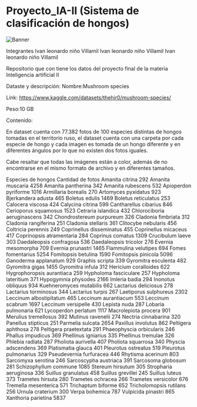 # Proyecto_IA-II (Sistema de clasificación de hongos)

![Banner](https://github.com/IvanLeonardoNino/Proyecto_IA-II/assets/82769220/18aa1ae2-09fb-4cd7-aec7-35d9f455576c)

Integrantes 
Ivan leonardo niño Villamil
Ivan leonardo niño Villamil
Ivan leonardo niño Villamil


Repositorio que con tiene los datos del proyecto final de la materia Inteligencia artificial II

Dataste y descripción:
Nombre:Mushroom species

Link: https://www.kaggle.com/datasets/thehir0/mushroom-species/

Peso:10 GB

Contenido:

En dataset cuenta con 77.382 fotos de 100 especies distintas de hongos tomadas en el territorio ruso, el dataset cuenta con una carpeta por cada especie de hongo y cada imagen es tomada de un hongo diferente y en diferentes ángulos por lo que no existen dos fotos iguales.

Cabe resaltar que todas las imágenes están a color, además de no encontrarse en el mismo formato de archivo y en diferentes tamaños.

Especies de hongos           Cantidad de fotos
Amanita citrina              292
Amanita muscaria             4258
Amanita pantherina           342
Amanita rubescens            532
Apioperdon pyriforme         1016
Armillaria borealis          270
Artomyces pyxidatus          923
Bjerkandera adusta           465
Boletus edulis               1469
Boletus reticulatus          253
Calocera viscosa             424
Calycina citrina             599
Cantharellus cibarius        846
Cerioporus squamosus         1523
Cetraria islandica           432
Chlorociboria aeruginascens  342
Chondrostereum purpureum     326
Cladonia fimbriata           312
Cladonia rangiferina         251
Cladonia stellaris           361
Clitocybe nebularis          456
Coltricia perennis           249
Coprinellus disseminatus     455
Coprinellus micaceus         417
Coprinopsis atramentaria     284
Coprinus comatus             1309
Crucibulum laeve             303
Daedaleopsis confragosa      536
Daedaleopsis tricolor        276
Evernia mesomorpha           709
Evernia prunastri            1465
Flammulina velutipes         694
Fomes fomentarius            5254
Fomitopsis betulina          1590
Fomitopsis pinicola          5096
Ganoderma applanatum         929
Graphis scripta              339
Gyromitra esculenta          482
Gyromitra gigas              1455
Gyromitra infula             312
Hericium coralloides         622
Hygrophoropsis aurantiaca    259
Hypholoma fasciculare        257
Hypholoma lateritium         371
Hypogymnia physodes          2166
Imleria badia                294
Inonotus obliquus            934
Kuehneromyces mutabilis      662
Lactarius deliciosus         278
Lactarius torminosus         344
Lactarius turpis             267
Laetiporus sulphureus        2302
Leccinum albostipitatum      465
Leccinum aurantiacum         553
Leccinum scabrum             1697
Leccinum versipelle          430
Lepista nuda                 287
Lobaria pulmonaria           621
Lycoperdon perlatum          1117
Macrolepiota procera         901
Merulius tremellosus         392
Mutinus ravenelii            274
Nectria cinnabarina          320
Panellus stipticus           251
Parmelia sulcata             2654
Paxillus involutus           862
Peltigera aphthosa           278
Peltigera praetextata        291
Phaeophyscia orbicularis     246
Phallus impudicus            369
Phellinus igniarius          335
Phellinus tremulae           326
Phlebia radiata              287
Pholiota aurivella           407
Pholiota squarrosa           340
Physcia adscendens           369
Platismatia glauca           401
Pleurotus ostreatus          519
Pleurotus pulmonarius        329
Pseudevernia furfuracea      446
Rhytisma acerinum            803
Sarcomyxa serotina           246
Sarcoscypha austriaca        391
Sarcosoma globosum           281
Schizophyllum commune        1085
Stereum hirsutum             305
Stropharia aeruginosa        336
Suillus granulatus           458
Suillus grevillei            245
Suillus luteus               373
Trametes hirsuta             280
Trametes ochracea            266
Trametes versicolor          676
Tremella mesenterica         571
Trichaptum biforme           652
Tricholomopsis rutilans      256
Urnula craterium             300
Verpa bohemica               787
Vulpicida pinastri           865
Xanthoria parietina          5837
